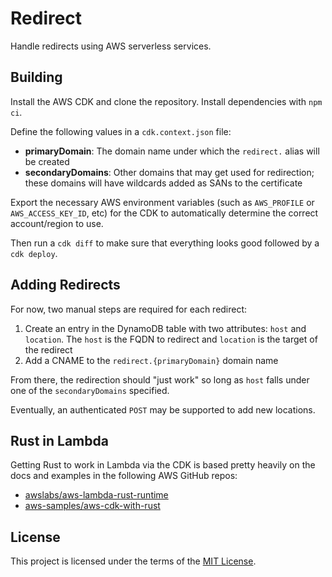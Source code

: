 # Redirect

Handle redirects using AWS serverless services.


## Building

Install the AWS CDK and clone the repository. Install dependencies with `npm ci`.

Define the following values in a `cdk.context.json` file:

- **primaryDomain**: The domain name under which the `redirect.` alias will be created
- **secondaryDomains**: Other domains that may get used for redirection; these domains will have wildcards added as SANs to the certificate

Export the necessary AWS environment variables (such as `AWS_PROFILE` or
`AWS_ACCESS_KEY_ID`, etc) for the CDK to automatically determine the correct
account/region to use.

Then run a `cdk diff` to make sure that everything looks good followed by a `cdk deploy`.

## Adding Redirects

For now, two manual steps are required for each redirect:

1. Create an entry in the DynamoDB table with two attributes: `host` and `location`. The `host` is the FQDN to redirect and `location` is the
   target of the redirect
1. Add a CNAME to the `redirect.{primaryDomain}` domain name

From there, the redirection should "just work" so long as `host` falls under one of the `secondaryDomains` specified.

Eventually, an authenticated `POST` may be supported to add new locations.

## Rust in Lambda

Getting Rust to work in Lambda via the CDK is based pretty heavily on the docs and examples
in the following AWS GitHub repos:

 - [awslabs/aws-lambda-rust-runtime](https://github.com/awslabs/aws-lambda-rust-runtime)
 - [aws-samples/aws-cdk-with-rust](https://github.com/aws-samples/aws-cdk-with-rust)

## License

This project is licensed under the terms of the [MIT License](/LICENSE).